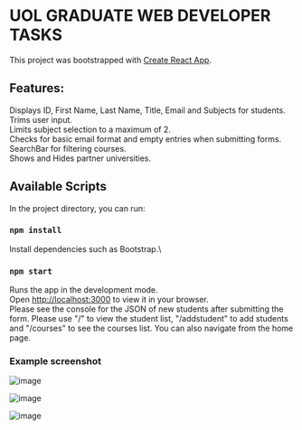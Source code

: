# UOL GRADUATE WEB DEVELOPER TASKS

This project was bootstrapped with [Create React App](https://github.com/facebook/create-react-app).

## Features:
Displays ID, First Name, Last Name, Title, Email and Subjects for students.\
Trims user input.\
Limits subject selection to a maximum of 2.\
Checks for basic email format and empty entries when submitting forms.
SearchBar for filtering courses.\
Shows and Hides partner universities.

## Available Scripts

In the project directory, you can run:

### `npm install`

Install dependencies such as Bootstrap.\

### `npm start`

Runs the app in the development mode.\
Open [http://localhost:3000](http://localhost:3000) to view it in your browser.\
Please see the console for the JSON of new students after submitting the form.
Please use "/" to view the student list, "/addstudent" to add students and "/courses" to see the courses list. You can also navigate from the home page.

### Example screenshot


![image](https://github.com/627965745/uol-graduate-web/assets/25855932/a56c8901-7fa8-41a7-9733-c1f5f773bb79)

![image](https://github.com/627965745/uol-graduate-web/assets/25855932/f444c3c6-c61e-4633-9470-5d7b004c823a)

![image](https://github.com/627965745/uol-graduate-web/assets/25855932/e75bc4b9-2fb9-45c1-907b-57028ff9d99b)


